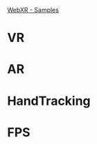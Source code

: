 [WebXR - Samples](https://immersive-web.github.io/webxr-samples/)

# VR

# AR

# HandTracking

# FPS

